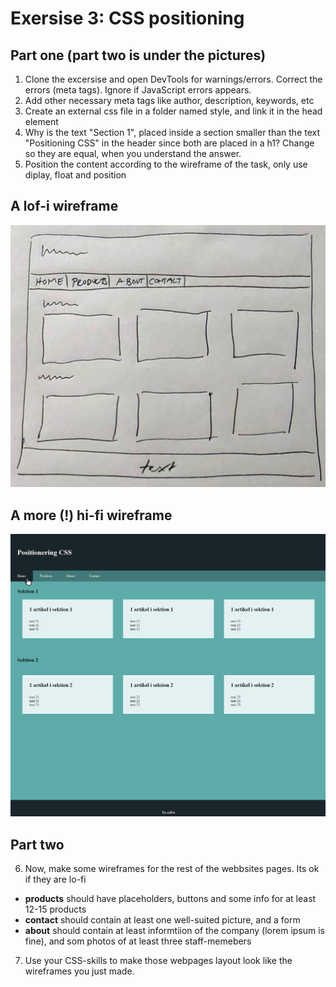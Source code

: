 # Exersise 3: CSS positioning
## Part one (part two is under the pictures)
1. Clone the excersise and open DevTools for warnings/errors. Correct the errors (meta tags). Ignore if JavaScript errors appears.
2. Add other necessary meta tags like author, description, keywords, etc
3. Create an external css file in a folder named style, and link it in the head element
4. Why is the text "Section 1", placed inside a section smaller than the text "Positioning CSS" in the header since both are placed in a h1? Change so they are equal, when you understand the answer.
5. Position the content according to the wireframe of the task, only use diplay, float and position
## A lof-i wireframe
![A wireframe for the task](lofi-wireframe.jpg)
## A more (!) hi-fi wireframe
![Another wireframe for the task](hifi-wireframe.jpg)
## Part two
6. Now, make some wireframes for the rest of the webbsites pages. Its ok if they are lo-fi
- **products** should have placeholders, buttons and some info for at least 12-15 products
- **contact** should contain at least one well-suited picture, and a form
- **about** should contain at least informtiion of the company (lorem ipsum is fine), and som photos of at least three staff-memebers
7. Use your CSS-skills to make those webpages layout look like the wireframes you just made.
